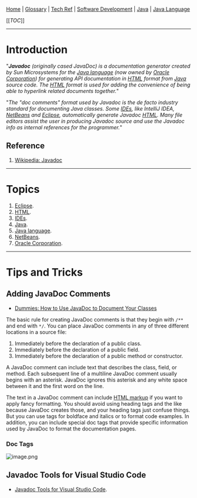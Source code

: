 [Home](/Slalom-LLC/Slalom-Consulting) | [Glossary](/Glossary) | [Tech Ref](/Tech-Ref) | [Software Development](/Tech-Ref/Software-Development) | [Java](/Tech-Ref/Software-Development/Java) | [Java Language](/Tech-Ref/Software-Development/Java/Java-Language)

[[_TOC_]]

---
# Introduction
"_***Javadoc*** (originally cased JavaDoc) is a documentation generator created by Sun Microsystems for the [Java language](/Tech-Ref/Software-Development/Java/Java-Language) (now owned by [Oracle Corporation](/Tech-Ref/Oracle-Corporation)) for generating API documentation in [HTML](/Tech-Ref/WWW-\(World-Wide-Web\)/HTML-\(Hypertext-Markup-Language\)) format from [Java](/Tech-Ref/Software-Development/Java) source code. The [HTML](/Tech-Ref/WWW-\(World-Wide-Web\)/HTML-\(Hypertext-Markup-Language\)) format is used for adding the convenience of being able to hyperlink related documents together._"

"_The "doc comments" format used by Javadoc is the de facto industry standard for documenting Java classes. Some [IDEs](/Tech-Ref/Software-Development/IDE-\(Integrated-Development-Environment\)), like IntelliJ IDEA, [NetBeans](/Tech-Ref/Apache-Software-Foundation/Apache-NetBeans) and [Eclipse](/Tech-Ref/Eclipse-Foundation/Eclipse), automatically generate Javadoc [HTML](/Tech-Ref/WWW-\(World-Wide-Web\)/HTML-\(Hypertext-Markup-Language\)). Many file editors assist the user in producing Javadoc source and use the Javadoc info as internal references for the programmer._"

## Reference
1. [Wikipedia: Javadoc](https://en.wikipedia.org/wiki/Javadoc)

---
# Topics
1. [Eclipse](/Tech-Ref/Eclipse-Foundation/Eclipse).
1. [HTML](/Tech-Ref/WWW-\(World-Wide-Web\)/HTML-\(Hypertext-Markup-Language\)).
1. [IDEs](/Tech-Ref/Software-Development/IDE-\(Integrated-Development-Environment\)).
1. [Java](/Tech-Ref/Software-Development/Java). 
1. [Java language](/Tech-Ref/Software-Development/Java/Java-Language).
1. [NetBeans](/Tech-Ref/Apache-Software-Foundation/Apache-NetBeans).
1. [Oracle Corporation](/Tech-Ref/Oracle-Corporation).

---
# Tips and Tricks

## Adding JavaDoc Comments
- [Dummies: How to Use JavaDoc to Document Your Classes](https://www.dummies.com/programming/java/how-to-use-javadoc-to-document-your-classes/)

The basic rule for creating JavaDoc comments is that they begin with `/**` and end with `*/`. You can place JavaDoc comments in any of three different locations in a source file:
   1. Immediately before the declaration of a public class.
   1. Immediately before the declaration of a public field.
   1. Immediately before the declaration of a public method or constructor.

A JavaDoc comment can include text that describes the class, field, or method. Each subsequent line of a multiline JavaDoc comment usually begins with an asterisk. JavaDoc ignores this asterisk and any white space between it and the first word on the line.

The text in a JavaDoc comment can include [HTML markup](/Tech-Ref/WWW-\(World-Wide-Web\)/HTML-\(Hypertext-Markup-Language\)) if you want to apply fancy formatting. You should avoid using heading tags and the like because JavaDoc creates those, and your heading tags just confuse things. But you can use tags for boldface and italics or to format code examples. In addition, you can include special doc tags that provide specific information used by JavaDoc to format the documentation pages.

### Doc Tags
![image.png](/.attachments/image-7ccf86a8-b478-4787-8d5f-e92ace0e360f.png)

## Javadoc Tools for Visual Studio Code
- [Javadoc Tools for Visual Studio Code](/Tech-Ref/Microsoft/Visual-Studio/VS-Code-\(Visual-Studio-Code\)/Javadoc-Tools-for-Visual-Studio-Code).
